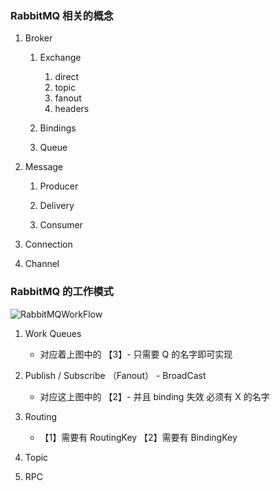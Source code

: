 ### RabbitMQ 相关的概念

1. Broker

    1. Exchange
        1. direct
        2. topic
        3. fanout
        4. headers

    2. Bindings
    3. Queue

2. Message
    1. Producer
      1. Delivery

    2. Consumer

3. Connection

4. Channel

### RabbitMQ 的工作模式

![RabbitMQWorkFlow](http://ww2.sinaimg.cn/large/006tNc79gy1g619oqhlc5j30vx0hemz8.jpg)

1. Work Queues
    * 对应着上图中的 【3】- 只需要 Q 的名字即可实现

2. Publish / Subscribe （Fanout） - BroadCast
    * 对应这上图中的 【2】- 并且 binding 失效 必须有 X 的名字

3. Routing
    * 【1】需要有 RoutingKey 【2】需要有 BindingKey

4. Topic

5. RPC
